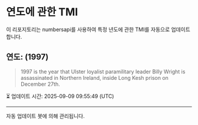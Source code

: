 
# 연도에 관한 TMI

이 리포지토리는 numbersapi를 사용하여 특정 년도에 관한 TMI를 자동으로 업데이트합니다.

## 연도: (1997)
> 1997 is the year that Ulster loyalist paramilitary leader Billy Wright is assassinated in Northern Ireland, inside Long Kesh prison on December 27th.

⏳ 업데이트 시간: 2025-09-09 09:55:49 (UTC)

---
자동 업데이트 봇에 의해 관리됩니다.
